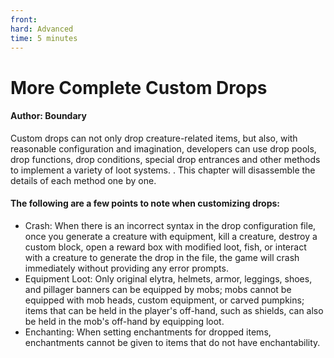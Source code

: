 ```yaml
--- 
front: 
hard: Advanced 
time: 5 minutes 
--- 
```


# More Complete Custom Drops 

#### Author: Boundary 

Custom drops can not only drop creature-related items, but also, with reasonable configuration and imagination, developers can use drop pools, drop functions, drop conditions, special drop entrances and other methods to implement a variety of loot systems. . This chapter will disassemble the details of each method one by one. 

#### The following are a few points to note when customizing drops: 

- Crash: When there is an incorrect syntax in the drop configuration file, once you generate a creature with equipment, kill a creature, destroy a custom block, open a reward box with modified loot, fish, or interact with a creature to generate the drop in the file, the game will crash immediately without providing any error prompts. 
- Equipment Loot: Only original elytra, helmets, armor, leggings, shoes, and pillager banners can be equipped by mobs; mobs cannot be equipped with mob heads, custom equipment, or carved pumpkins; items that can be held in the player's off-hand, such as shields, can also be held in the mob's off-hand by equipping loot. 
- Enchanting: When setting enchantments for dropped items, enchantments cannot be given to items that do not have enchantability.